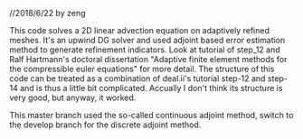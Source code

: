 //2018/6/22 by zeng

This code solves a 2D linear advection equation on adaptively refined meshes. It's an upwind DG solver and used adjoint based error estimation method to generate refinement indicators. Look at tutorial of step_12 and Ralf Hartmann's doctoral dissertation "Adaptive finite element methods for the compressible euler equations" for more detail.
The structure of this code can be treated as a combination of deal.ii's tutorial step-12 and step-14 and is thus a little bit complicated. Accually I don't think its structure is very good, but anyway, it worked.   

This master branch used the so-called continuous adjoint method, switch to the develop branch for the discrete adjoint method.

